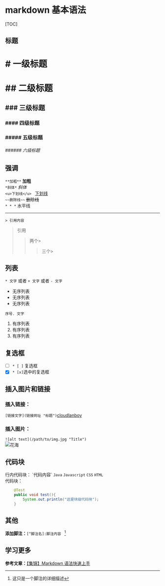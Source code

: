 # markdown 基本语法

[TOC]

## 标题

# # 一级标题
# \#\# 二级标题
## \#\#\# 三级标题
### \#\#\#\# 四级标题
### \#\#\#\#\# 五级标题
###### \#\#\#\#\#\# 六级标题

## 强调

`**加粗**` 	**加粗**  
`*斜体*` 	*斜体*  
`<u>下划线</u>	`	<u>下划线</u>  
`~~删除线~~` 	~~删除线~~  
`* * *` 	水平线  
* * *
`> 引用内容`
>引用
>>两个\>
>>
>>>三个\>

## 列表

`* 文字`  或者 `+ 文字` 或者 `- 文字`   

* 无序列表
* 无序列表
* 无序列表

`序号. 文字`  
1. 有序列表
2. 有序列表
3. 有序列表

## 复选框

* [ ] `* [ ]` 复选框
* [x] `* [x]`选中的复选框

## 插入图片和链接

### 插入链接： 

`[链接文字](链接网址 "标题")`[cloudlanboy](https://www.clboy.cn "cloudlandboy的博客")

### 插入图片：  

`![alt text](/path/to/img.jpg "Title")`  
![花海](https://ss0.baidu.com/73x1bjeh1BF3odCf/it/u=138126325,1485620701&fm=85&s=7FAB2EC3909A35D01E299C1A030010D2 "标题")

## 代码块
行内代码块：	\`代码内容\`  `Java` `Javascript` `CSS` `HTML`  
代码块：  

```java
	@Test
	public void test(){
		System.out.println("这是块级代码块");
	}
```
## 其他

**添加脚注：**`[^脚注名]:脚注内容 `   [^1]

## 学习更多

**参考文章：**[【集锦】Markdown 语法快速上手](https://www.jianshu.com/c/65c0f5f216cc)

[^1]:这只是一个脚注的详细描述  

